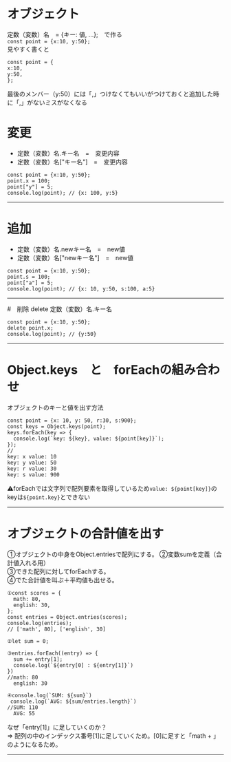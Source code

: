 # オブジェクト
定数（変数）名　= {キー: 値, ...};　で作る   
`const point = {x:10, y:50};`   
見やすく書くと
~~~
const point = {
x:10, 
y:50,
};
~~~
最後のメンバー（y:50）には「,」つけなくてもいいがつけておくと追加した時に「,」がないミスがなくなる

# 変更
- 定数（変数）名.キー名　=　変更内容
- 定数（変数）名["キー名"]　=　変更内容
~~~
const point = {x:10, y:50};
point.x = 100;
point["y"] = 5;
console.log(point); // {x: 100, y:5}
~~~
***

# 追加
- 定数（変数）名.newキー名　=　new値
- 定数（変数）名["newキー名"]　=　new値
~~~
const point = {x:10, y:50};
point.s = 100;
point["a"] = 5;
console.log(point); // {x: 10, y:50, s:100, a:5}
~~~
***

#　削除
delete 定数（変数）名.キー名
~~~
const point = {x:10, y:50};
delete point.x;
console.log(point); // {y:50}
~~~
***

# Object.keys　と　forEachの組み合わせ
オブジェクトのキーと値を出す方法
~~~
const point = {x: 10, y: 50, r:30, s:900};
const keys = Object.keys(point);
keys.forEach(key => {
  console.log(`key: ${key}, value: ${point[key]}`);
});
//
key: x value: 10
key: y value: 50
key: r value: 30
key: s value: 900
~~~
⚠️forEachでは文字列で配列要素を取得しているため`value: ${point[key]}`のkeyは`${point.key}`とできない
***

# オブジェクトの合計値を出す
①オブジェクトの中身をObject.entriesで配列にする。 
②変数sumを定義（合計値入れる用）    
③できた配列に対してforEachする。    
④でた合計値を叫ぶ＋平均値も出せる。
~~~
①const scores = {
  math: 80,
  english: 30,
};
const entries = Object.entries(scores);
console.log(entries);
// ['math', 80], ['english', 30]

②let sum = 0;

③entries.forEach((entry) => {
  sum += entry[1];
  console.log(`${entry[0] : ${entry[1]}`)
})
//math: 80
  english: 30
  
④console.log(`SUM: ${sum}`)
 console.log(`AVG: ${sum/entries.length}`)
//SUM: 110
  AVG: 55
~~~
なぜ「entry[1]」に足していくのか？   
=> 配列の中のインデックス番号[1]に足していくため。[0]に足すと「math + 」のようになるため。   
***
